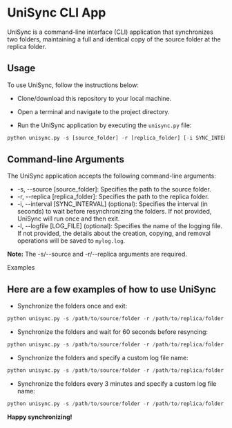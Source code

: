 # UniSync CLI App

UniSync is a command-line interface (CLI) application that synchronizes two folders, maintaining a full and identical copy of the source folder at the replica folder.

## Usage

To use UniSync, follow the instructions below:

- Clone/download this repository to your local machine.

- Open a terminal and navigate to the project directory.

- Run the UniSync application by executing the `unisync.py` file:

```python
python unisync.py -s [source_folder] -r [replica_folder] [-i SYNC_INTERVAL] [-l LOG_FILE]
```

## Command-line Arguments

The UniSync application accepts the following command-line arguments:

- -s, --source [source_folder]: Specifies the path to the source folder.
- -r, --replica [replica_folder]: Specifies the path to the replica folder.
- -i, --interval [SYNC_INTERVAL] (optional): Specifies the interval (in seconds) to wait before resynchronizing the folders. If not provided, UniSync will run once and then exit.
- -l, --logfile [LOG_FILE] (optional): Specifies the name of the logging file. If not provided, the details about the creation, copying, and removal operations will be saved to `mylog.log`.

**Note:** The -s/--source and -r/--replica arguments are required.

Examples

## Here are a few examples of how to use UniSync

- Synchronize the folders once and exit:

```python
python unisync.py -s /path/to/source/folder -r /path/to/replica/folder
```

- Synchronize the folders and wait for 60 seconds before resyncing:

```python
python unisync.py -s /path/to/source/folder -r /path/to/replica/folder -i 60
```

- Synchronize the folders and specify a custom log file name:

```python
python unisync.py -s /path/to/source/folder -r /path/to/replica/folder -l custom.log
```

- Synchronize the folders every 3 minutes and specify a custom log file name:

```python
python unisync.py -s /path/to/source/folder -r /path/to/replica/folder -i 180 -l custom.log
```

**Happy synchronizing!**
